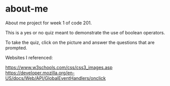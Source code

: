 # about-me
About me project for week 1 of code 201.

This is a yes or no quiz meant to demonstrate the use of boolean operators.

To take the quiz, click on the picture and answer the questions that are prompted.

Websites I referenced:

https://www.w3schools.com/css/css3_images.asp
https://developer.mozilla.org/en-US/docs/Web/API/GlobalEventHandlers/onclick
